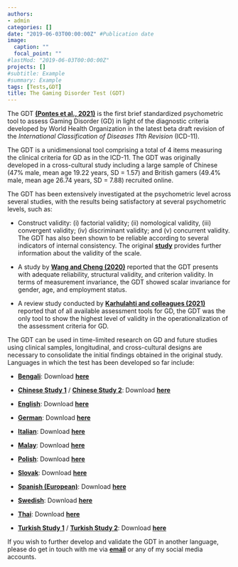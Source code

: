 ```yaml
---
authors:
- admin
categories: []
date: "2019-06-03T00:00:00Z" #Publication date
image:
  caption: ""
  focal_point: ""
#lastMod: "2019-06-03T00:00:00Z" 
projects: []
#subtitle: Example
#summary: Example
tags: [Tests,GDT]
title: The Gaming Disorder Test (GDT)
---
```

The GDT **[(Pontes et al., 2021)](https://doi.org/10.1007/s11469-019-00088-z)** is the first brief standardized psychometric tool to assess Gaming Disorder (GD) in light of the diagnostic criteria developed by World Health Organization in the latest beta draft revision of the _International Classification of Diseases 11th Revision_ (ICD-11).

The GDT is a unidimensional tool comprising a total of 4 items measuring the clinical criteria for GD as in the ICD-11. The GDT was originally developed in a cross-cultural study including a large sample of Chinese (47% male, mean age 19.22 years, SD = 1.57) and British gamers (49.4% male, mean age 26.74 years, SD = 7.88) recruited online.

The GDT has been extensively investigated at the psychometric level across several studies, with the results being satisfactory at several psychometric levels, such as:

* Construct validity: (i) factorial validity; (ii) nomological validity, (iii) convergent validity; (iv) discriminant validity; and (v) concurrent validity. The GDT has also been shown to be reliable according to several indicators of internal consistency. The original **[study](https://doi.org/10.1007/s11469-019-00088-z)** provides further information about the validity of the scale.

* A study by **[Wang and Cheng (2020)](https://doi.org/10.3389/fpsyt.2020.577366)** reported that the GDT presents with adequate reliability, structural validity, and criterion validity. In terms of measurement invariance, the GDT showed scalar invariance for gender, age, and employment status.

* A review study conducted by **[Karhulahti and colleagues (2021)](https://doi.org/10.1177/10731911211055435)** reported that of all available assessment tools for GD, the GDT was the only tool to show the highest level of validity in the operationalization of the assessment criteria for GD.

The GDT can be used in time-limited research on GD and future studies using clinical samples, longitudinal, and cross-cultural designs are necessary to consolidate the initial findings obtained in the original study. Languages in which the test has been developed so far include:

* **[Bengali](https://doi.org/10.1371/journal.pone.0279062)**: Download  **[here](https://osf.io/vgj2t)**

* **[Chinese Study 1](https://doi.org/10.1007/s11469-019-00088-z)** / **[Chinese Study 2](https://doi.org/10.1016/j.ajp.2023.103638)**: Download  **[here](https://osf.io/gywa7)**

* **[English](https://doi.org/10.1007/s11469-019-00088-z)**: Download  **[here](https://osf.io/bz5ka)**

* **[German](https://doi.org/10.3390/jcm8101691)**: Download **[here](https://osf.io/uk5zn)**

* **[Italian](https://doi.org/10.1007/s12671-022-02066-4)**: Download **[here](https://osf.io/udek3)**

* **[Malay](https://doi.org/10.1177/01632787231185845)**: Download **[here](https://osf.io/48wm5)**

* **[Polish](http://http://cspsychiatr.cz/detail.php?stat=1386)**: Download **[here](https://osf.io/sy8f7)**

* **[Slovak](http://cspsychiatr.cz/detail.php?stat=1386)**: Download **[here](https://osf.io/dnvrx)**

* **[Spanish (European)](https://doi.org/10.1007/s11469-021-00704-x)**: Download **[here](https://osf.io/ugwhe)**

* **[Swedish](https://doi.org/10.1111/sjop.13010)**: Download **[here](https://osf.io/fp36n)**

* **[Thai](https://doi.org/10.1080/24732850.2024.2351091)**: Download  **[here](https://osf.io/vjpc8)**

* **[Turkish Study 1](http://hdl.handle.net/20.500.12416/4617)** / **[Turkish Study 2](https://dusunenadamdergisi.org/article/1519)**: Download **[here](https://osf.io/cmp96)**

If you wish to further develop and validate the GDT in another language, please do get in touch with me via **[email](mailto:contactme@halleypontes.com)** or any of my social media accounts.